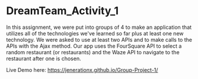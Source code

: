 # DreamTeam_Activity_1
In this assignment, we were put into groups of 4 to make an application that
utilizes all of the technologies we've learned so far plus at least one new
technology. We were asked to use at least two APIs and to make calls to the
APIs with the Ajax method. Our app uses the FourSquare API to select a
random restaurant (or restaurants) and the Waze API to navigate to the
restaurant after one is chosen.

Live Demo here: https://jenerationx.github.io/Group-Project-1/